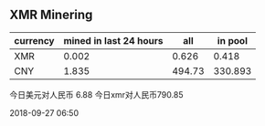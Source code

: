 ## XMR Minering

|currency|mined in last 24 hours|all|in pool|
|---|---|---|---|
|XMR|0.002|0.626|0.418|
|CNY|1.835|494.73|330.893|

今日美元对人民币 6.88	今日xmr对人民币790.85


2018-09-27 06:50